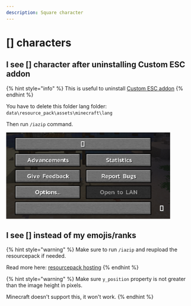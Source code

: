 ```yaml
---
description: Square character
---
```


# \[] characters

## I see \[] character after uninstalling Custom ESC addon

{% hint style="info" %}
This is useful to uninstall [Custom ESC addon](https://www.spigotmc.org/resources/addon-custom-esc-menu-and-death-screen-for-itemsadder.88809/)
{% endhint %}

You have to delete this folder lang folder: `data\resource_pack\assets\minecraft\lang`

Then run `/iazip` command.

![](<../../.gitbook/assets/immagine (150).png>)

## I see \[] instead of my emojis/ranks

{% hint style="warning" %}
Make sure to run `/iazip` and reupload the resourcepack if needed.

Read more here: [resourcepack hosting](../../plugin-usage/resourcepack-hosting/)
{% endhint %}

{% hint style="warning" %}
Make sure `y_position` property is not greater than the image height in pixels.

Minecraft doesn't support this, it won't work.
{% endhint %}

